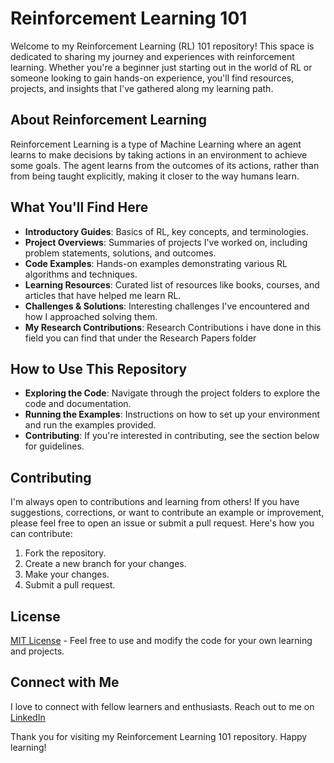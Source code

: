 # Reinforcement Learning 101

Welcome to my Reinforcement Learning (RL) 101 repository! This space is dedicated to sharing my journey and experiences with reinforcement learning. Whether you're a beginner just starting out in the world of RL or someone looking to gain hands-on experience, you'll find resources, projects, and insights that I've gathered along my learning path.

## About Reinforcement Learning

Reinforcement Learning is a type of Machine Learning where an agent learns to make decisions by taking actions in an environment to achieve some goals. The agent learns from the outcomes of its actions, rather than from being taught explicitly, making it closer to the way humans learn.

## What You'll Find Here

- **Introductory Guides**: Basics of RL, key concepts, and terminologies.
- **Project Overviews**: Summaries of projects I've worked on, including problem statements, solutions, and outcomes.
- **Code Examples**: Hands-on examples demonstrating various RL algorithms and techniques.
- **Learning Resources**: Curated list of resources like books, courses, and articles that have helped me learn RL.
- **Challenges & Solutions**: Interesting challenges I've encountered and how I approached solving them.
- **My Research Contributions**: Research Contributions i have done in this field you can find that under the Research Papers folder



## How to Use This Repository

- **Exploring the Code**: Navigate through the project folders to explore the code and documentation.
- **Running the Examples**: Instructions on how to set up your environment and run the examples provided.
- **Contributing**: If you're interested in contributing, see the section below for guidelines.

## Contributing

I'm always open to contributions and learning from others! If you have suggestions, corrections, or want to contribute an example or improvement, please feel free to open an issue or submit a pull request. Here's how you can contribute:

1. Fork the repository.
2. Create a new branch for your changes.
3. Make your changes.
4. Submit a pull request.

## License

[MIT License](LICENSE.md) - Feel free to use and modify the code for your own learning and projects.

## Connect with Me

I love to connect with fellow learners and enthusiasts. Reach out to me on [LinkedIn](https://www.linkedin.com/in/prakhardixit250697/) 

Thank you for visiting my Reinforcement Learning 101 repository. Happy learning!

